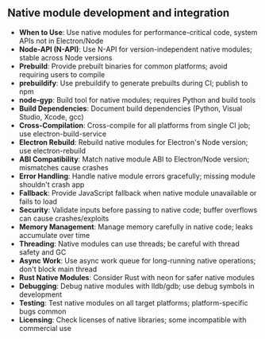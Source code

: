 ## Native module development and integration

- **When to Use**: Use native modules for performance-critical code, system APIs not in Electron/Node
- **Node-API (N-API)**: Use N-API for version-independent native modules; stable across Node versions
- **Prebuild**: Provide prebuilt binaries for common platforms; avoid requiring users to compile
- **prebuildify**: Use prebuildify to generate prebuilts during CI; publish to npm
- **node-gyp**: Build tool for native modules; requires Python and build tools
- **Build Dependencies**: Document build dependencies (Python, Visual Studio, Xcode, gcc)
- **Cross-Compilation**: Cross-compile for all platforms from single CI job; use electron-build-service
- **Electron Rebuild**: Rebuild native modules for Electron's Node version; use electron-rebuild
- **ABI Compatibility**: Match native module ABI to Electron/Node version; mismatches cause crashes
- **Error Handling**: Handle native module errors gracefully; missing module shouldn't crash app
- **Fallback**: Provide JavaScript fallback when native module unavailable or fails to load
- **Security**: Validate inputs before passing to native code; buffer overflows can cause crashes/exploits
- **Memory Management**: Manage memory carefully in native code; leaks accumulate over time
- **Threading**: Native modules can use threads; be careful with thread safety and GC
- **Async Work**: Use async work queue for long-running native operations; don't block main thread
- **Rust Native Modules**: Consider Rust with neon for safer native modules
- **Debugging**: Debug native modules with lldb/gdb; use debug symbols in development
- **Testing**: Test native modules on all target platforms; platform-specific bugs common
- **Licensing**: Check licenses of native libraries; some incompatible with commercial use

